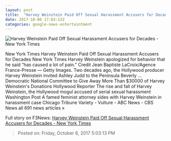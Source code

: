 ```yaml
---
layout: post
title:  "Harvey Weinstein Paid Off Sexual Harassment Accusers for Decades - New York Times"
date: 2017-10-06 17:03:13Z
categories: google-news-entertaintment
---
```


![Harvey Weinstein Paid Off Sexual Harassment Accusers for Decades - New York Times](https://static01.nyt.com/images/2017/10/06/us/06inquiry-alpha/06inquiry-alpha-facebookJumbo.jpg)

New York Times Harvey Weinstein Paid Off Sexual Harassment Accusers for Decades New York Times Harvey Weinstein apologized for behavior that he said “has caused a lot of pain.” Credit Jean Baptiste LaCroix/Agence France-Presse — Getty Images. Two decades ago, the Hollywood producer Harvey Weinstein invited Ashley Judd to the Peninsula Beverly ... Democratic National Committee to Give Away More Than $30000 of Harvey Weinstein's Donations Hollywood Reporter The rise and fall of Harvey Weinstein, the Hollywood mogul accused of serial sexual harassment Washington Post A famed feminist attorney sides with Harvey Weinstein in harassment case Chicago Tribune Variety - Vulture - ABC News - CBS News all 691 news articles »


Full story on F3News: [Harvey Weinstein Paid Off Sexual Harassment Accusers for Decades - New York Times](http://www.f3nws.com/n/vzskHC)

> Posted on: Friday, October 6, 2017 5:03:13 PM
